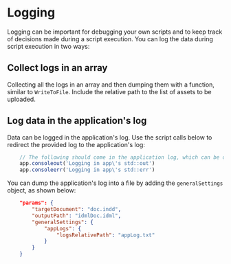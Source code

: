 # Logging

Logging can be important for debugging your own scripts and to keep track of decisions made during a script execution. You can log the data during script execution in two ways:

## Collect logs in an array

 Collecting all the logs in an array and then dumping them with a
    function, similar to `WriteToFile`. Include the relative path to the list of assets to be uploaded.

## Log data in the application's log

Data can be logged in the application's log. Use the script calls below to redirect the provided log to the application's log:

```javascript
    // The following should come in the application log, which can be dumped using generalSettings/appLogs/logsRelativePath
    app.consoleout('Logging in app\'s std::out')
    app.consoleerr('Logging in app\'s std::err')
```

You can dump the application's log into a file by adding the `generalSettings` object, as shown below:

```json
    "params": {
        "targetDocument": "doc.indd",
        "outputPath": "idmlDoc.idml",
        "generalSettings": {
            "appLogs": {
                "logsRelativePath": "appLog.txt"
            }
        }
    }
```
